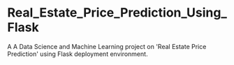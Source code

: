 # Real_Estate_Price_Prediction_Using_Flask
A A Data Science and Machine Learning project on 'Real Estate Price Prediction' using Flask deployment environment.
